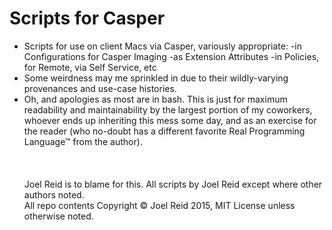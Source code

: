 # Scripts for Casper

- Scripts for use on client Macs via Casper, variously appropriate:
    -in Configurations for Casper Imaging
    -as Extension Attributes
    -in Policies, for Remote, via Self Service, etc
- Some weirdness may me sprinkled in due to their wildly-varying provenances and use-case histories.  
- Oh, and apologies as most are in bash. This is just for maximum readability and maintainability by the largest portion of my coworkers, whoever ends up inheriting this mess some day, and as an exercise for the reader (who no-doubt has a different favorite Real Programming Language™ from the author).
&nbsp;  
&nbsp;  
&nbsp;  
&nbsp;  
Joel Reid is to blame for this. All scripts by Joel Reid except where other authors noted.  
All repo contents Copyright © Joel Reid 2015, MIT License unless otherwise noted.

